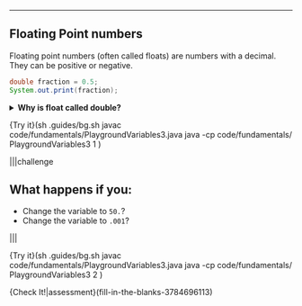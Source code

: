 ----------

## Floating Point numbers
Floating point numbers (often called floats) are numbers with a decimal. They can be positive or negative.

```java
double fraction = 0.5;
System.out.print(fraction);
```

<details><summary><b>Why is float called double?</b></summary>In Java, there is a data type called <b>float</b> but as it only uses 4 bytes it is insufficient for most math. Instead, we use <b>double</b> which uses 8 bytes or double the space of a float.</details>

{Try it}(sh .guides/bg.sh javac code/fundamentals/PlaygroundVariables3.java java -cp code/fundamentals/ PlaygroundVariables3 1 )
  
|||challenge
## What happens if you:
* Change the variable to `50.`?
* Change the variable to `.001`?

|||

{Try it}(sh .guides/bg.sh javac code/fundamentals/PlaygroundVariables3.java java -cp code/fundamentals/ PlaygroundVariables3 2 )

{Check It!|assessment}(fill-in-the-blanks-3784696113)

